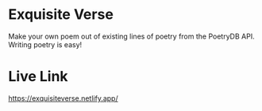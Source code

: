 # Exquisite Verse

Make your own poem out of existing lines of poetry from the PoetryDB API. Writing poetry is easy!

# Live Link
https://exquisiteverse.netlify.app/

